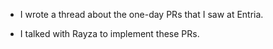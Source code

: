 - I wrote a thread about the one-day PRs that I saw at Entria.

- I talked with Rayza to implement these PRs.

